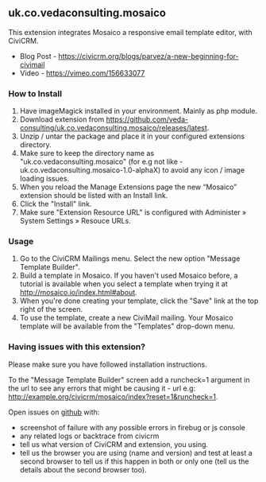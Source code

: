 ## uk.co.vedaconsulting.mosaico
This extension integrates Mosaico a responsive email template editor, with CiviCRM.
- Blog Post - https://civicrm.org/blogs/parvez/a-new-beginning-for-civimail
- Video - https://vimeo.com/156633077

### How to Install
1. Have imageMagick installed in your environment. Mainly as php module.
2. Download extension from https://github.com/veda-consulting/uk.co.vedaconsulting.mosaico/releases/latest.
3. Unzip / untar the package and place it in your configured extensions directory.
4. Make sure to keep the directory name as "uk.co.vedaconsulting.mosaico" (for e.g not like - uk.co.vedaconsulting.mosaico-1.0-alphaX) to avoid any icon / image loading issues.
5. When you reload the Manage Extensions page the new “Mosaico” extension should be listed with an Install link.
6. Click the "Install" link.
7. Make sure "Extension Resource URL" is configured with Administer » System Settings » Resouce URLs.

### Usage
1. Go to the CiviCRM Mailings menu.  Select the new option "Message Template Builder".
2. Build a template in Mosaico.  If you haven't used Mosaico before, a tutorial is available when you select a template when trying it at http://mosaico.io/index.html#about.
3. When you're done creating your template, click the "Save" link at the top right of the screen.
4. To use the template, create a new CiviMail mailing.  Your Mosaico template will be available from the "Templates" drop-down menu.

### Having issues with this extension?

Please make sure you have followed installation instructions. 

To the "Message Template Builder" screen add a runcheck=1 argument in the url to see any errors that might be causing it - url e.g: http://example.org/civicrm/mosaico/index?reset=1&runcheck=1.

Open issues on [github](https://github.com/veda-consulting/uk.co.vedaconsulting.mosaico/issues) with:
- screenshot of failure with any possible errors in firebug or js console
- any related logs or backtrace from civicrm
- tell us what version of CiviCRM and extension, you using.
- tell us the browser you are using (name and version) and test at least a second browser to tell us if this happen in both or only one (tell us the details about the second browser too).
